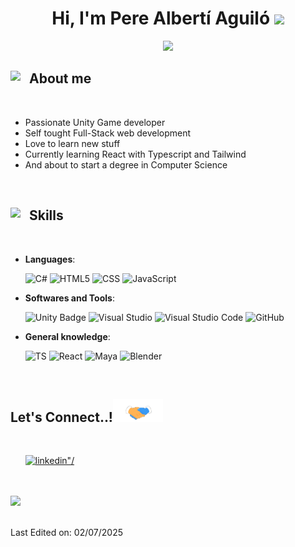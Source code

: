 
<h1 align="center"><b>Hi, I'm Pere Albertí Aguiló </b><img src="https://media.giphy.com/media/hvRJCLFzcasrR4ia7z/giphy.gif" width="35"></h1>

<p align="center">
 <img src="https://readme-typing-svg.herokuapp.com?font=Time+New+Roman&color=cyan&size=25&center=true&vCenter=true&width=1000&height=100&duration=3000&lines=Unity+Game+Developer,;Full+Stack+Web+Developer">
</p>

	
## <picture><img align="left" src = "https://img.icons8.com/?size=100&id=14313&format=png&color=FFFFFF" width = 30px></picture> **About me**


<br>

- Passionate Unity Game developer
- Self tought Full-Stack web development
- Love to learn new stuff
- Currently learning React with Typescript and Tailwind
- And about to start a degree in Computer Science

<br>

## <img align="left" src="https://img.icons8.com/?size=100&id=16786&format=png&color=FFFFFF" width ="30"><b>Skills</b>
<br>

<p align="center">

- **Languages**:
    
    ![C#](https://img.shields.io/badge/C%23-%23823085.svg?style=for-the-badge&logo=cplusplus&logoColor=white)
    ![HTML5](https://img.shields.io/badge/HTML5-%23E34F26?style=for-the-badge&logo=html5&logoColor=fff)
    ![CSS](https://img.shields.io/badge/CSS-639?logo=css&logoColor=fff&style=for-the-badge)
    ![JavaScript](https://img.shields.io/badge/JavaScript-F7DF1E?logo=javascript&logoColor=000&style=for-the-badge)
    
- **Softwares and Tools**:

   ![Unity Badge](https://img.shields.io/badge/Unity-FFF?logo=unity&logoColor=000&style=for-the-badge)
   ![Visual Studio](https://img.shields.io/badge/Visual%20Studio%20-%23AE7FE2.svg?style=for-the-badge&logo=htmx&logoColor=fff)
   ![Visual Studio Code](https://img.shields.io/badge/Visual%20Studio%20Code%20-%230078d7.svg?style=for-the-badge&logo=htmx&logoColor=fff)
   ![GitHub](https://img.shields.io/badge/GitHub-181717?logo=github&logoColor=fff&style=for-the-badge)

- **General knowledge**:

   ![TS](https://img.shields.io/badge/Type_Script-%23007ACC?style=for-the-badge&logo=typescript&logoColor=fff)
   ![React](https://img.shields.io/badge/react-%230081A3.svg?style=for-the-badge&logo=react&logoColor=white)
   ![Maya](https://img.shields.io/badge/Maya-37A5CC?logo=autodeskmaya&logoColor=fff&style=for-the-badge)
   ![Blender](https://img.shields.io/badge/Blender-E87D0D?logo=blender&logoColor=fff&style=for-the-badge)</p>

<br>

## <b> Let's Connect..!</b><img src="https://github.com/0xAbdulKhalid/0xAbdulKhalid/raw/main/assets/mdImages/handshake.gif" width ="80">
<br>
<div align='left'>

<ul>

<a href="https://linkedin.com/in/pere-albertí-aguiló-718083271" target="_blank">
<img src="https://img.shields.io/badge/linkedin-%2300acee.svg?color=405DE6&style=for-the-badge&logo=linkedin&logoColor=white" alt=linkedin"/>
</a>

</ul>

<br>
<br>

<img src="https://user-images.githubusercontent.com/73097560/115834477-dbab4500-a447-11eb-908a-139a6edaec5c.gif">

<br>
<br>

Last Edited on: 02/07/2025

